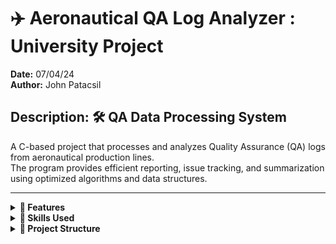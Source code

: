 # ✈️ Aeronautical QA Log Analyzer : University Project

**Date:** 07/04/24  
**Author:** John Patacsil  

## Description: 🛠️ QA Data Processing System

A C-based project that processes and analyzes Quality Assurance (QA) logs from aeronautical production lines.  
The program provides efficient reporting, issue tracking, and summarization using optimized algorithms and data structures.

---


<details>
  <summary><strong>🔧 Features</strong></summary>

  - Sort QA logs by Product ID, Issue Code, and Date/Time (O(N log N))
  - Generate issue reports across multiple production lines (O(N))
  - Search for earliest occurrence of an issue code per product (O(log N))
  - Summarise number of issues reported per product (O(N))
  - Handles large-scale QA datasets efficiently

</details>

<details>
  <summary><strong>🧩 Skills Used</strong></summary>

  - **C Programming**: Core logic and implementation
  - **Algorithms & Data Structures**: Sorting, searching
  - **Complexity Analysis**: O(N), O(N log N), O(log N) efficiency
  - **Testing & Debugging**: Ensured correctness with sample QA logs
  - **Version Control**: Git & GitHub for project tracking

</details>

<details>
  <summary><strong>📂 Project Structure</strong></summary>

